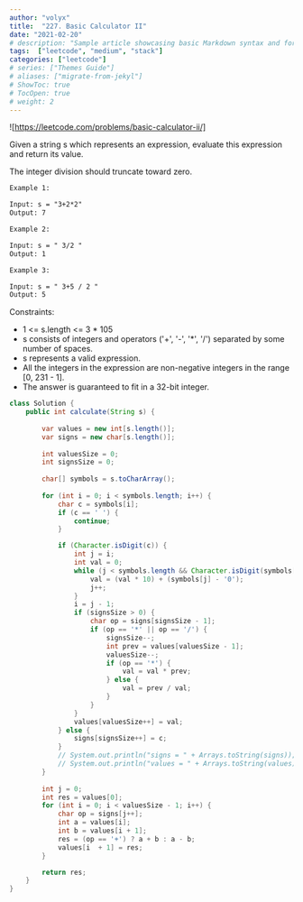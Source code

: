 ```yaml
---
author: "volyx"
title:  "227. Basic Calculator II"
date: "2021-02-20"
# description: "Sample article showcasing basic Markdown syntax and formatting for HTML elements."
tags:  ["leetcode", "medium", "stack"]
categories: ["leetcode"]
# series: ["Themes Guide"]
# aliases: ["migrate-from-jekyl"]
# ShowToc: true
# TocOpen: true
# weight: 2
---
```


![https://leetcode.com/problems/basic-calculator-ii/]

Given a string s which represents an expression, evaluate this expression and return its value. 

The integer division should truncate toward zero.

```txt
Example 1:

Input: s = "3+2*2"
Output: 7

Example 2:

Input: s = " 3/2 "
Output: 1

Example 3:

Input: s = " 3+5 / 2 "
Output: 5
```

Constraints:

- 1 <= s.length <= 3 * 105
- s consists of integers and operators ('+', '-', '*', '/') separated by some number of spaces.
- s represents a valid expression.
- All the integers in the expression are non-negative integers in the range [0, 231 - 1].
- The answer is guaranteed to fit in a 32-bit integer.

```java
class Solution {
    public int calculate(String s) {
        
        var values = new int[s.length()];
        var signs = new char[s.length()];
        
        int valuesSize = 0;
        int signsSize = 0;
            
        char[] symbols = s.toCharArray();
        
        for (int i = 0; i < symbols.length; i++) {
            char c = symbols[i];
            if (c == ' ') {
    			continue;
    		}

    		if (Character.isDigit(c)) {
    			int j = i;
    			int val = 0;
    			while (j < symbols.length && Character.isDigit(symbols[j])) {
    				val = (val * 10) + (symbols[j] - '0');
                    j++;
    			}
                i = j - 1;
    			if (signsSize > 0) {
    				char op = signs[signsSize - 1];
    				if (op == '*' || op == '/') {
                        signsSize--;
    					int prev = values[valuesSize - 1];
                        valuesSize--;
    					if (op == '*') {
    						val = val * prev;
    					} else {
    						val = prev / val;
    					}
                    }
                }
    			values[valuesSize++] = val;
    		} else {
    			signs[signsSize++] = c;
    		}
            // System.out.println("signs = " + Arrays.toString(signs));
            // System.out.println("values = " + Arrays.toString(values));
    	}
        
        int j = 0;
        int res = values[0];
        for (int i = 0; i < valuesSize - 1; i++) {
            char op = signs[j++];
            int a = values[i];
			int b = values[i + 1];
            res = (op == '+') ? a + b : a - b;
            values[i  + 1] = res;
        }

    	return res;
    }
}
